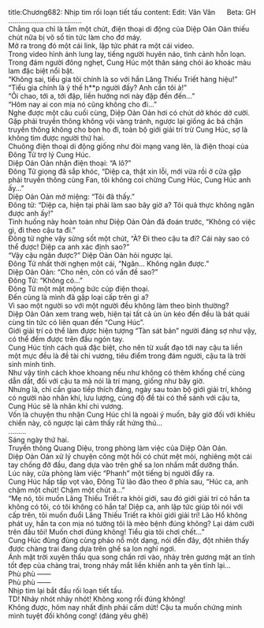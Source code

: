 title:Chương682: Nhịp tim rối loạn tiết tấu
content:
Edit: Vân Vân      Beta: GH<br>……………………………….<br>Chẳng qua chỉ là tắm một chút, điện thoại di động của Diệp Oản Oản thiếu chút nữa bị vô số tin tức làm cho đơ máy.<br>Mở ra trong đó một cái link, lập tức phát ra một cái video.<br>Trong video hình ảnh lung lay, tiếng người huyên náo, tình cảnh hỗn loạn.<br>Trong đám người đông nghẹt, Cung Húc một thân sáng chói áo khoác màu lam đặc biệt nổi bật.<br>“Không sai, tiểu gia tôi chính là so với hắn Lăng Thiếu Triết hàng hiệu!”<br>“Tiểu gia chính là ỷ thế h**p người đấy? Anh cắn tôi à!”<br>“Ôi chao, tới a, tới đập, liền hướng nơi này đập đến đến…”<br>“Hôm nay ai con mịa nó cũng không cho đi…”<br>Nghe được một câu cuối cùng, Diệp Oản Oản hơi có chút dở khóc dở cười.<br>Gặp phải truyền thông không vội vàng tránh, ngược lại giống ác bá chận truyền thông không cho bọn họ đi, toàn bộ giới giải trí trừ Cung Húc, sợ là không tìm được người thứ hai.<br>Chuông điện thoại di động giống như đòi mạng vang lên, là điện thoại của Đông Tử trợ lý Cung Húc.<br>Diệp Oản Oản nhận điện thoại: “A lô?”<br>Đông Tử giọng đã sắp khóc, “Diệp ca, thật xin lỗi, mới vừa rồi ở cửa gặp phải truyền thông cùng Fan, tôi không coi chừng Cung Húc, Cung Húc anh ấy…”<br>Diệp Oản Oản mở miệng: “Tôi đã thấy.”<br>Đông tử: “Diệp ca, hiện tại phải làm sao bây giờ a? Tôi quả thực không ngăn được anh ấy!”<br>Tình huống này hoàn toàn như Diệp Oản Oản đã đoán trước, “Không có việc gì, đi theo cậu ta đi.”<br>Đông tử nghe vậy sửng sốt một chút, “À? Đi theo cậu ta đi? Cái này sao có thể được! Diệp ca anh xác định sao?”<br>“Vậy cậu ngăn được?” Diệp Oản Oản hỏi ngược lại.<br>Đông Tử nhất thời nghẹn một cái, “Ngăn… Không ngăn được.”<br>Diệp Oản Oản: “Cho nên, còn có vấn đề sao?”<br>Đông Tử: “Không có…”<br>Đông Tử một mặt mộng bức cúp điện thoại.<br>Đến cùng là mình đã gặp loại cấp trên gì a?<br>Vì sao một người so với một người đều không làm theo bình thường?<br>Diệp Oản Oản xem trang web, hiện tại tất cả ùn ùn kéo đến đều là bát quái cùng tin tức có liên quan đến “Cung Húc”.<br>Giới giải trí có thể làm được hiện tượng “Tàn sát bản” người đáng sợ như vậy, có thể đếm được trên đầu ngón tay.<br>Cung Húc tính cách quá đặc biệt, cho nên từ xuất đạo tới nay cậu ta liền một mực đều là đề tài chi vương, tiêu điểm trong đám người, cậu ta là trời sinh minh tinh.<br>Như vậy tính cách khoe khoang nếu như không có thêm khống chế cùng dẫn dắt, đối với cậu ta mà nói là trí mạng, giống như bây giờ.<br>Nhưng là, chỉ cần giao tiếp thích đáng, ngày sau toàn bộ giới giải trí, không có người nào nhân khí, lưu lượng, cùng độ đề tài có thể sánh với cậu ta, Cung Húc sẽ là nhân khí chi vương.<br>Vốn là chuyện thu nhận Cung Húc chỉ là ngoài ý muốn, bây giờ đối với khiêu chiến này, cô ngược lại cảm thấy rất hứng thú…<br>………<br>Sáng ngày thứ hai.<br>Truyền thông Quang Diệu, trong phòng làm việc của Diệp Oản Oản.<br>Diệp Oản Oản xử lý chuyện công một hồi có chút mệt mỏi, nghiêng một cái tay chống đỡ đầu, đang dựa vào trên ghế sa lon nhắm mắt dưỡng thần.<br>Lúc này, cửa phòng làm việc “Phanh” một tiếng bị người đẩy ra.<br>Cung Húc hấp tấp vọt vào, Đông Tử lảo đảo theo ở phía sau, “Húc ca, anh chậm một chút! Chậm một chút a…”<br>“Mẹ nó, tôi muốn Lăng Thiếu Triết ra khỏi giới, sau đó giới giải trí có hắn ta không có tôi, có tôi không có hắn ta! Diệp ca, anh lập tức giúp tôi nói với cấp trên, tôi muốn đuổi Lăng Thiếu Triết ra khỏi giới giải trí! Lão Hổ không phát uy, hắn ta con mịa nó tưởng tôi là mèo bệnh đúng không? Lại dám cưỡi trên đầu tôi! Muốn chơi đúng không! Tiểu gia tôi chơi chết…”<br>Cung Húc đùng đùng cùng pháo nổ một dạng, nói đến đây, đột nhiên thấy được chàng trai đang dựa trên ghế sa lon nghỉ ngơi.<br>Ánh mặt trời xuyên thấu qua song chấn rơi vào, nhảy trên gương mặt an tĩnh tốt đẹp của chàng trai, trong nháy mắt liền khiến anh ta yên tĩnh lại…<br>Phù phù ——<br>Phù phù ——<br>Nhịp tim lại bắt đầu rối loạn tiết tấu.<br>TD! Nhảy nhót nhảy nhót! Không xong rồi đúng không!<br>Không được, hôm nay nhất định phải cấm dứt! Cậu ta muốn chứng minh mình tuyệt đối không cong! (đáng yêu ghê)
